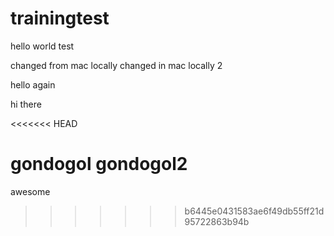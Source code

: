 # trainingtest




hello world test

changed from mac locally
changed in mac locally 2


hello again

hi there


<<<<<<< HEAD

gondogol
gondogol2
=======
awesome
>>>>>>> b6445e0431583ae6f49db55ff21d95722863b94b
